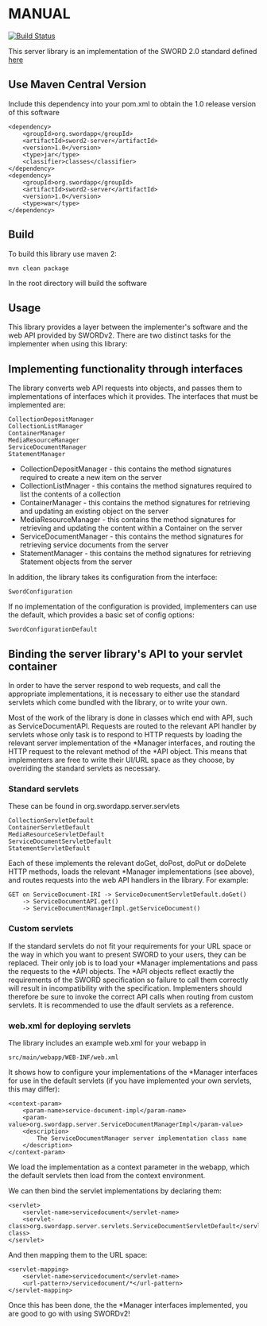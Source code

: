 MANUAL
======
[![Build Status](https://travis-ci.org/DANS-KNAW/easy-sword2-lib.png?branch=master)](https://travis-ci.org/DANS-KNAW/easy-sword2-lib)

This server library is an implementation of the SWORD 2.0 standard defined [here](http://swordapp.org/sword-v2/sword-v2-specifications/)

Use Maven Central Version
-------------------------

Include this dependency into your pom.xml to obtain the 1.0 release version of this software

    <dependency>
        <groupId>org.swordapp</groupId>
        <artifactId>sword2-server</artifactId>
        <version>1.0</version>
        <type>jar</type>
        <classifier>classes</classifier>
    </dependency>
    <dependency>
        <groupId>org.swordapp</groupId>
        <artifactId>sword2-server</artifactId>
        <version>1.0</version>
        <type>war</type>
    </dependency>


Build
-----

To build this library use maven 2:

    mvn clean package

In the root directory will build the software

Usage
-----

This library provides a layer between the implementer's software and the web API provided by SWORDv2.  There are two distinct tasks for the implementer when using this library:

## Implementing functionality through interfaces

The library converts web API requests into objects, and passes them to implementations of interfaces which it provides.  The interfaces that must be implemented are:

    CollectionDepositManager
    CollectionListManager
    ContainerManager
    MediaResourceManager
    ServiceDocumentManager
    StatementManager

* CollectionDepositManager - this contains the method signatures required to create a new item on the server
* CollectionListMnager - this contains the method signatures required to list the contents of a collection
* ContainerManager - this contains the method signatures for retrieving and updating an existing object on the server
* MediaResourceManager - this contains the method signatures for retrieving and updating the content within a Container on the server
* ServiceDocumentManager - this contains the method signatures for retrieving service documents from the server
* StatementManager - this contains the method signatures for retrieving Statement objects from the server

In addition, the library takes its configuration from the interface:

    SwordConfiguration

If no implementation of the configuration is provided, implementers can use the default, which provides a basic set of config options:

    SwordConfigurationDefault

## Binding the server library's API to your servlet container

In order to have the server respond to web requests, and call the appropriate implementations, it is necessary to either use the standard servlets which come bundled with the library, or to write your own.

Most of the work of the library is done in classes which end with API, such as ServiceDocumentAPI.  Requests are routed to the relevant API handler by servlets whose only task is to respond to HTTP requests by loading the relevant server implementation of the *Manager interfaces, and routing the HTTP request to the relevant method of the *API object.  This means that implementers are free to write their UI/URL space as they choose, by overriding the standard servlets as necessary.

### Standard servlets

These can be found in org.swordapp.server.servlets

    CollectionServletDefault
    ContainerServletDefault
    MediaResourceServletDefault
    ServiceDocumentServletDefault
    StatementServletDefault

Each of these implements the relevant doGet, doPost, doPut or doDelete HTTP methods, loads the relevant *Manager implementations (see above), and routes requests into the web API handlers in the library.  For example:

    GET on ServiceDocument-IRI -> ServiceDocumentServletDefault.doGet() 
        -> ServiceDocumentAPI.get() 
        -> ServiceDocumentManagerImpl.getServiceDocument()

### Custom servlets

If the standard servlets do not fit your requirements for your URL space or the way in which you want to present SWORD to your users, they can be replaced.  Their only job is to load your *Manager implementations and pass the requests to the *API objects.  The *API objects reflect exactly the requirements of the SWORD specification so failure to call them correctly will result in incompatibility with the specification.  Implementers should therefore be sure to invoke the correct API calls when routing from custom servlets.  It is recommended to use the dfault servlets as a reference.

### web.xml for deploying servlets

The library includes an example web.xml for your webapp in

    src/main/webapp/WEB-INF/web.xml

It shows how to configure your implementations of the *Manager interfaces for use in the default servlets (if you have implemented your own servlets, this may differ):

    <context-param>
        <param-name>service-document-impl</param-name>
        <param-value>org.swordapp.server.ServiceDocumentManagerImpl</param-value>
        <description>
            The ServiceDocumentManager server implementation class name
        </description>
    </context-param>

We load the implementation as a context parameter in the webapp, which the default servlets then load from the context environment.

We can then bind the servlet implementations by declaring them:

    <servlet>
        <servlet-name>servicedocument</servlet-name>
        <servlet-class>org.swordapp.server.servlets.ServiceDocumentServletDefault</servlet-class>
    </servlet>

And then mapping them to the URL space:

    <servlet-mapping>
        <servlet-name>servicedocument</servlet-name>
        <url-pattern>/servicedocument/*</url-pattern>
    </servlet-mapping>

Once this has been done, the the *Manager interfaces implemented, you are good to go with using SWORDv2!
